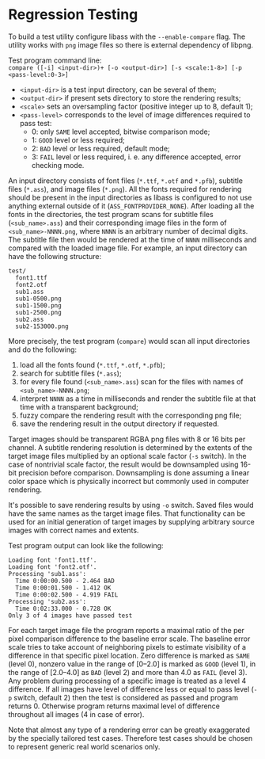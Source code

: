 Regression Testing
==================

To build a test utility configure libass with the `--enable-compare` flag.
The utility works with `png` image files so there is external dependency of libpng.

Test program command line:  
`compare ([-i] <input-dir>)+ [-o <output-dir>] [-s <scale:1-8>] [-p <pass-level:0-3>]`

* `<input-dir>` is a test input directory, can be several of them;
* `<output-dir>` if present sets directory to store the rendering results;
* `<scale>` sets an oversampling factor (positive integer up to 8, default 1);
* `<pass-level>` corresponds to the level of image differences required to pass test:
  - 0: only `SAME` level accepted, bitwise comparison mode;
  - 1: `GOOD` level or less required;
  - 2: `BAD` level or less required, default mode;
  - 3: `FAIL` level or less required, i. e. any difference accepted, error checking mode.

An input directory consists of font files (`*.ttf`, `*.otf` and `*.pfb`), subtitle files (`*.ass`), and image files (`*.png`).
All the fonts required for rendering should be present in the input directories as
libass is configured to not use anything external outside of it (`ASS_FONTPROVIDER_NONE`).
After loading all the fonts in the directories, the test program scans for subtitle files (`<sub_name>.ass`)
and their corresponding image files in the form of `<sub_name>-NNNN.png`,
where `NNNN` is an arbitrary number of decimal digits.
The subtitle file then would be rendered at the time of `NNNN` milliseconds and compared with the loaded image file.
For example, an input directory can have the following structure:

```
test/
  font1.ttf
  font2.otf
  sub1.ass
  sub1-0500.png
  sub1-1500.png
  sub1-2500.png
  sub2.ass
  sub2-153000.png
```

More precisely, the test program (`compare`) would scan all input directories and do the following:
1) load all the fonts found (`*.ttf`, `*.otf`, `*.pfb`);
2) search for subtitle files (`*.ass`);
3) for every file found (`<sub_name>.ass`) scan for the files with names of `<sub_name>-NNNN.png`;
4) interpret `NNNN` as a time in milliseconds and render the subtitle file at that time with a transparent background;
5) fuzzy compare the rendering result with the corresponding png file;
6) save the rendering result in the output directory if requested.

Target images should be transparent RGBA png files with 8 or 16 bits per channel.
A subtitle rendering resolution is determined by the extents of the target image files multiplied by an optional scale factor (`-s` switch).
In the case of nontrivial scale factor, the result would be downsampled using 16-bit precision before comparison.
Downsampling is done assuming a linear color space which is physically incorrect but commonly used in computer rendering.

It's possible to save rendering results by using `-o` switch.
Saved files would have the same names as the target image files.
That functionality can be used for an initial generation of target images
by supplying arbitrary source images with correct names and extents.

Test program output can look like the following:
```
Loading font 'font1.ttf'.
Loading font 'font2.otf'.
Processing 'sub1.ass':
  Time 0:00:00.500 - 2.464 BAD
  Time 0:00:01.500 - 1.412 OK
  Time 0:00:02.500 - 4.919 FAIL
Processing 'sub2.ass':
  Time 0:02:33.000 - 0.728 OK
Only 3 of 4 images have passed test
```
For each target image file the program reports a maximal ratio of the per pixel comparison difference to the baseline error scale.
The baseline error scale tries to take account of neighboring pixels to estimate visibility of a difference in that specific pixel location.
Zero difference is marked as `SAME` (level 0), nonzero value in the range of [0–2.0] is marked as `GOOD` (level 1),
in the range of [2.0–4.0] as `BAD` (level 2) and more than 4.0 as `FAIL` (level 3).
Any problem during processing of a specific image is treated as a level 4 difference.
If all images have level of difference less or equal to pass level (`-p` switch, default 2) then the test is considered as passed
and program returns 0. Otherwise program returns maximal level of difference throughout all images (4 in case of error).

Note that almost any type of a rendering error can be greatly exaggerated by the specially tailored test cases.
Therefore test cases should be chosen to represent generic real world scenarios only.
